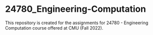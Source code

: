 # 24780_Engineering-Computation
This repository is created for the assignments for 24780 - Engineering Computation course offered at CMU (Fall 2022).
